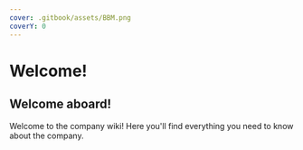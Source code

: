 ```yaml
---
cover: .gitbook/assets/BBM.png
coverY: 0
---
```


# Welcome!

## Welcome aboard!

Welcome to the company wiki! Here you'll find everything you need to know about the company.
